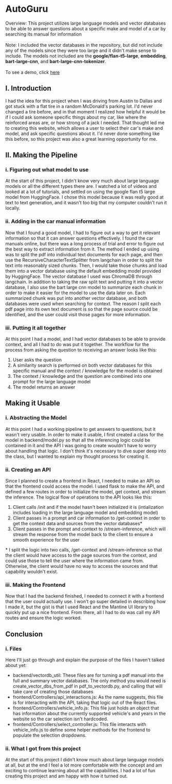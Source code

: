# AutoGuru
Overview: This project utilizes large language models and vector databases to be able to answer questions about a specific make and model of a car by searching its manual for information
\
\
Note: I included the vector databases in the repository, but did not include any of the models since they were too large and it didn't make sense to include. The models not included are 
the __google/flan-t5-large__, __embedding__, __bart-large-cnn__, and __bart-large-cnn-tokenizer__. 
\
\
To see a demo, click [here](https://www.youtube.com/watch?v=09DRVQz9MmQ)


## I. Introduction
I had the idea for this project when I was driving from Austin to Dallas and got stuck with a flat tire in a random McDonald's parking lot. I'd never changed a tire before, and in that moment 
I realized how helpful it would be if I could ask someone specific things about my car, like where the reinforced areas are, or how strong of a jack I needed. That thought led me to creating 
this website, which allows a user to select their car's make and model, and ask specific questions about it. I'd never done something like this before, so this project was also a great
learning opportunity for me.

## II. Making the Pipeline

### i. Figuring out what model to use
At the start of this project, I didn't know very much about large language models or all the different types there are. I watched a lot of videos and looked at a lot of tutorials, and settled 
on using the google flan t5 large model from HuggingFace. I chose this model because it was really good at text to text generation, and it wasn't too big that my computer couldn't run it locally.

### ii. Adding in the car manual information
Now that I found a good model, I had to figure out a way to get it relevant information so that it can answer questions effectively. I found the car manuals online, but there was a long process
of trial and error to figure out the best way to extract information from it. The method I ended up using was to split the pdf into individual text documents for each page, and then use the 
RecursiveCharacterTextSplitter from langchain in order to split the text into reasonably sized chunks. Then, I would take those chunks and load them into a vector database using the default 
embedding model provided by HuggingFace. The vector database I used was ChromaDB through langchain. In addition to taking the raw split text and putting it into a vector database, I also 
use the bart large cnn model to summarize each chunk in order to make it easier for the model to use the data later on. Each summarized chunk was put into another vector database, and both 
databases were used when searching for context. The reason I split each pdf page into its own text document is so that the page source could be identified, and the user could visit those pages 
for more information. 

### iii. Putting it all together
At this point I had a model, and I had vector databases to be able to provide context, and all I had to do was put it together. The workflow for the process from asking the question to 
receiving an answer looks like this:

1. User asks the question
2. A similarity search is performed on both vector databases for this specific manual and the context / knowledge for the model is obtained
3. The context / knowledge and the question are combined into one prompt for the large language model
4. The model returns an answer

## Making it Usable

### i. Abstracting the Model
At this point I had a working pipeline to get answers to questions, but it wasn't very usable. In order to make it usable, I first created a class for the model in backend/model.py so that 
all the inferencing logic could be contained in it and the API I was going to create wouldn't have to worry about handling that logic. I don't think it's necessary to dive super 
deep into the class, but I wanted to explain my thought process for creating it.

### ii. Creating an API
Since I planned to create a frontend in React, I needed to make an API so that the frontend could access the model. I used flask to make the API, and defined a few 
routes in order to initialize the model, get context, and stream the inference. The logical flow of operations to the API looks like this:

1. Client calls /init and if the model hasn't been initialized it is (intialization includes loading in the large language model and embedding model)
2. Client passes in a prompt and car information to /get-context in order to get the context data and sources from the vector databases*
3. Client passes in the prompt and context to /stream-inference, which will stream the response from the model back to the client to ensure a smooth experience for the user

\* I split the logic into two calls, /get-context and /stream-inference so that the client would have access to the page sources from the context, and could use those to tell the user where 
the information came from. Otherwise, the client would have no way to access the sources and that capability wouldn't exist.

### iii. Making the Frontend
Now that I had the backend finished, I needed to connect it with a frontend that the user could actually use. I won't go super detailed in describing how I made it, but the gist is that
I used React and the Mantine UI library to quickly put up a nice frontend. From there, all I had to do was call my API routes and ensure the logic worked.

## Conclusion

### i. Files
Here I'll just go through and explain the purpose of the files I haven't talked about yet:
* backend/vectordb_util: These files are for turning a pdf manual into the full and summary vector databases. The only method you would need is create_vector_dbs_from_pdf in pdf_to_vectordb.py,
and calling that will take care of creating those databases
* frontend/Controllers/api_interactions.js: As the name suggests, this file is for interacting with the API, taking that logic out of the React files.
* frontend/Controllers/vehicle_info.js: This file just holds an object that has information about the currently supported vehicle's and years in the website so the car selection isn't hardcoded.
* frontend/Controllers/select_controller.js: This file interacts with vehicle_info.js to define some helper methods for the frontend to populate the selection dropdowns.

### ii. What I got from this project
At the start of this project I didn't know much about large language models at all, but at the end I feel a lot more comfortable with the concept and am exciting to continue learning 
about all the capabilities. I had a lot of fun creating this project and am happy with how it turned out.






